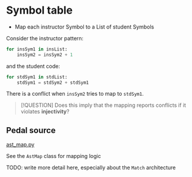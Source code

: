 # Symbol table
- Map each instructor Symbol to a List of student Symbols

Consider the instructor pattern:
```python
for insSym1 in insList:
	insSym2 = insSym2 + 1
```
and the student code:
```python
for stdSym1 in stdList:
	stdSym1 = stdSym2 + stdSym1
```
There is a conflict when `insSym2` tries to map to `stdSym1`.

> [!QUESTION]
> Does this imply that the mapping reports conflicts if it violates **injectivity**?

## Pedal source
[ast_map.py](https://github.com/pedal-edu/pedal/blob/master/pedal/cait/ast_map.py)

See the `AstMap` class for mapping logic

TODO: write more detail here, especially about the `Match` architecture
